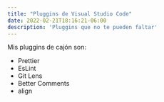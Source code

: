 ```yaml
---
title: "Pluggins de Visual Studio Code"
date: 2022-02-21T18:16:21-06:00
description: 'Pluggins que no te pueden faltar'
---
```


Mis pluggins de cajón son:
  - Prettier
  - EsLint
  - Git Lens
  - Better Comments
  - align

